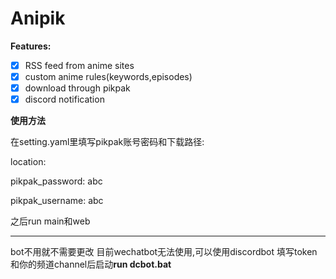 ﻿# Anipik
**Features:**
- [x] RSS feed from anime sites
- [x] custom anime rules(keywords,episodes)
- [x] download through pikpak
- [x] discord notification 

**使用方法**

在setting.yaml里填写pikpak账号密码和下载路径:

location: 

pikpak_password: abc

pikpak_username: abc

之后run main和web

---
bot不用就不需要更改
目前wechatbot无法使用,可以使用discordbot
填写token和你的频道channel后启动**run dcbot.bat**
  
